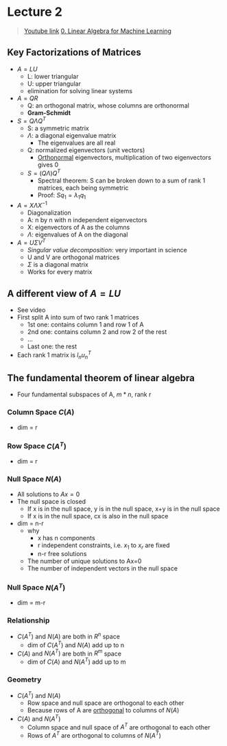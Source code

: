 # Lecture 2

> [Youtube link](https://www.youtube.com/embed/or6C4yBk_SY?si=bKHxB6rXIDRp0ZnF)
> [0. Linear Algebra for Machine Learning](0.%20Linear%20Algebra%20for%20Machine%20Learning.md)
## Key Factorizations of Matrices

- $A = LU$ 
	- L: lower triangular
	- U: upper triangular
	- elimination for solving linear systems
- $A = QR$ 
	- Q: an orthogonal matrix, whose columns are orthonormal
	- **Gram-Schmidt**
- $S = Q\Lambda Q^T$ 
	- S: a symmetric matrix
	- $\Lambda$: a diagonal eigenvalue matrix
		- The eigenvalues are all real
	- Q: normalized eigenvectors (unit vectors)
		- [Orthonormal](Orthonormal%20Vectors.md) eigenvectors, multiplication of two eigenvectors gives 0
	-  $S = (Q\Lambda)Q^T$ 
		- Spectral theorem: S can be broken down to a sum of rank 1 matrices, each being symmetric 
		- Proof: $Sq_1=\lambda_1q_1$
- $A=X\Lambda X^{-1}$ 
	- Diagonalization
	- A: n by n with n independent eigenvectors
	- X: eigenvectors of A as the columns
	- $\Lambda$: eigenvalues of A on the diagonal
- $A = U\Sigma V^T$
	- *Singular value decomposition*: very important in science
	- U and V are orthogonal matrices
	- $\Sigma$ is a diagonal matrix   
	- Works for every matrix

## A different view of $A=LU$

- See video
- First split A into sum of two rank 1 matrices
	- 1st one: contains column 1 and row 1 of A
	- 2nd one: contains column 2 and row 2 of the rest
	- ...
	- Last one: the rest
- Each rank 1 matrix is $l_nu_n^T$ 

## The fundamental theorem of linear algebra

- Four fundamental subspaces of A, $m*n$, rank r

### Column Space $C(A)$

- dim = r

### Row Space $C(A^T)$

- dim = r

### Null Space $N(A)$

- All solutions to $Ax=0$
- The null space is closed
	- If x is in the null space, y is in the null space, x+y is in the null space
	- If x is in the null space, cx is also in the null space
- dim = n-r
	- why
		- x has n components
		- r independent constraints, i.e. $x_1$ to $x_r$ are fixed 
		- n-r free solutions
	- The number of unique solutions to Ax=0
	- The number of independent vectors in the null space

### Null Space $N(A^T)$

- dim = m-r

### Relationship

- $C(A^T)$ and $N(A)$ are both in $R^n$ space
	- dim of $C(A^T)$ and $N(A)$ add up to n
- $C(A)$ and $N(A^T)$ are both in $R^m$ space
	-  dim of $C(A)$ and $N(A^T)$ add up to m

### Geometry

- $C(A^T)$ and $N(A)$ 
	- Row space and null space are orthogonal to each other
	- Because rows of A are [orthogonal](Orthogonal%20Vectors.md) to columns of $N(A)$
- $C(A)$ and $N(A^T)$
	- Column space and null space of $A^T$ are orthogonal to each other
	- Rows of $A^T$ are orthogonal to columns of $N(A^T)$